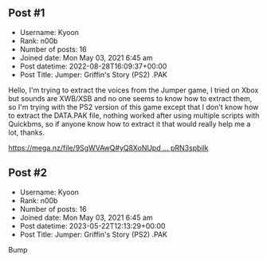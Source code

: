 ## Post #1
- Username: Kyoon
- Rank: n00b
- Number of posts: 16
- Joined date: Mon May 03, 2021 6:45 am
- Post datetime: 2022-08-28T16:09:37+00:00
- Post Title: Jumper: Griffin's Story (PS2) .PAK

Hello, I'm trying to extract the voices from the Jumper game, I tried on Xbox but sounds are XWB/XSB and no one seems to know how to extract them, so I'm trying with the PS2 version of this game except that I don't know how to extract the DATA.PAK file, nothing worked after using multiple scripts with Quickbms, so if anyone know how to extract it that would really help me a lot, thanks.

[https://mega.nz/file/9SgWVAwQ#yQ8XoNUpd ... pRN3spbilk](https://mega.nz/file/9SgWVAwQ#yQ8XoNUpdLSMn9LCORmVGbVeM3VAbfTeTpRN3spbilk)
## Post #2
- Username: Kyoon
- Rank: n00b
- Number of posts: 16
- Joined date: Mon May 03, 2021 6:45 am
- Post datetime: 2023-05-22T12:13:29+00:00
- Post Title: Jumper: Griffin's Story (PS2) .PAK

Bump
